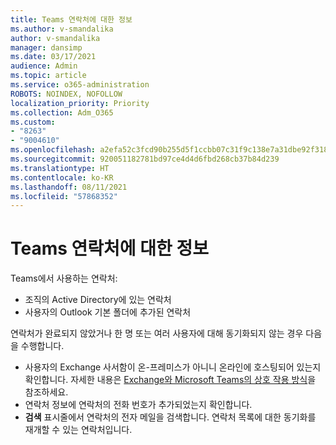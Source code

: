 ```yaml
---
title: Teams 연락처에 대한 정보
ms.author: v-smandalika
author: v-smandalika
manager: dansimp
ms.date: 03/17/2021
audience: Admin
ms.topic: article
ms.service: o365-administration
ROBOTS: NOINDEX, NOFOLLOW
localization_priority: Priority
ms.collection: Adm_O365
ms.custom:
- "8263"
- "9004610"
ms.openlocfilehash: a2efa52c3fcd90b255d5f1ccbb07c31f9c138e7a31dbe92f318418fb1643601d
ms.sourcegitcommit: 920051182781bd97ce4d4d6fbd268cb37b84d239
ms.translationtype: HT
ms.contentlocale: ko-KR
ms.lasthandoff: 08/11/2021
ms.locfileid: "57868352"
---
```

# <a name="information-about-teams-contacts"></a>Teams 연락처에 대한 정보

Teams에서 사용하는 연락처:

- 조직의 Active Directory에 있는 연락처
- 사용자의 Outlook 기본 폴더에 추가된 연락처

연락처가 완료되지 않았거나 한 명 또는 여러 사용자에 대해 동기화되지 않는 경우 다음을 수행합니다.

- 사용자의 Exchange 사서함이 온-프레미스가 아니니 온라인에 호스팅되어 있는지 확인합니다. 자세한 내용은 [Exchange와 Microsoft Teams의 상호 작용 방식](https://docs.microsoft.com/microsoftteams/exchange-teams-interact)을 참조하세요.
- 연락처 정보에 연락처의 전화 번호가 추가되었는지 확인합니다.
- **검색** 표시줄에서 연락처의 전자 메일을 검색합니다. 연락처 목록에 대한 동기화를 재개할 수 있는 연락처입니다.


